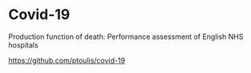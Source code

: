# Covid-19
Production function of death: Performance assessment of English NHS hospitals


https://github.com/ptoulis/covid-19
